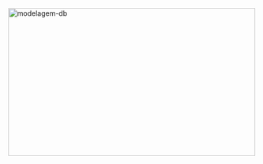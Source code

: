 <img align="center" alt="modelagem-db" height="300" width="500" src="https://i.ibb.co/Q6nVPpg/versao-final.png">
